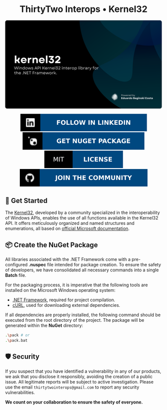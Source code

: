 <!-- URLS: ASSETS -->

[img_badges_nuget]: .\Assets\Badges\NuGet.svg
[img_banner]: .\Assets\Banner.png

<!-- URLS: EXTERNAL REFERENCES -->

[docs_microsoft_console]: https://learn.microsoft.com/en-us/windows/console/console-reference

<!-- URLS: TOOLS -->

[tool_dotnet]: https://dotnet.microsoft.com/pt-br/download/dotnet-framework
[tool_nuget]: https://www.nuget.org/
[tool_curl]: https://curl.se/download.html

<!-- URLS: INTERNAL & EXTERNAL -->

[url_thirtytwo]: https://github.com/thirtytwointerops
[url_package]: https://www.nuget.org/packages/ThirtyTwo.Kernel32/

<!-- SECTION: BANNER -->

<h1 align="center">ThirtyTwo Interops • Kernel32</h1>
<img aria-label="TWindows API Kernel32 interop library for the .NET Framework." src=".\Assets\Banner.png" />

<p align="center">
	<a aria-label="Follow in LinkedIn" href="https://www.linkedin.com/company/thirtytwointerops/" target="_blank">
		<img alt="" src=".\Assets\Badges\LinkedIn.svg">
	</a>
	<a aria-label="Get NuGet Package" href="https://www.nuget.org/packages/ThirtyTwo.Kernel32/" target="_blank">
		<img alt="" src=".\Assets\Badges\NuGet.svg">
	</a>
	<a aria-label="License" href=".\LICENSE" target="_blank">
		<img alt="" src=".\Assets\Badges\License.svg">
	</a>
	<a aria-label="Join the community on GitHub" href="https://github.com/thirtytwointerops/.github/discussions" target="_blank">
		<img alt="" src=".\Assets\Badges\Community.svg">
	</a>
</p>

<!-- SECTION: GET STARTED -->

## 📘 Get Started

The [Kernel32][url_package], developed by a community specialized in the interoperability of Windows APIs, enables the use of all functions available in the Kernel32 API. It offers meticulously organized and named structures and enumerations, all based on [official Microsoft documentation][docs_microsoft_console].

<!-- SECTION: PACKAGING -->

## 📦 Create the NuGet Package

All libraries associated with the .NET Framework come with a pre-configured **.nuspec** file intended for
package creation. To ensure the safety of developers, we have consolidated all necessary commands into a single **Batch** file.

For the packaging process, it is imperative that the following tools are installed on the Microsoft
Windows operating system:

- [.NET Framework][tool_dotnet], required for project compilation.
- [cURL][tool_curl], used for downloading external dependencies.

If all dependencies are properly installed, the following command should be executed from the root
directory of the project. The package will be generated within the **NuGet** directory:

```bash
.\pack # or
.\pack.bat
```

<!-- SECTION: SECURITY -->

## 🛡️ Security

If you suspect that you have identified a vulnerability in any of our products, we ask that you disclose
it responsibly, avoiding the creation of a public issue. All legitimate reports will be subject to active
investigation. Please use the email `thirtytwointerops@gmail.com` to report any security vulnerabilities.

**We count on your collaboration to ensure the safety of everyone.**
